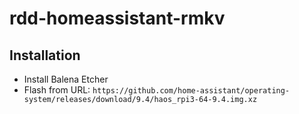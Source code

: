 # rdd-homeassistant-rmkv

## Installation

* Install Balena Etcher
* Flash from URL: `https://github.com/home-assistant/operating-system/releases/download/9.4/haos_rpi3-64-9.4.img.xz`
